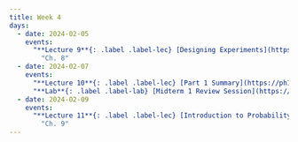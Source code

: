 ```yaml
---
title: Week 4
days:
  - date: 2024-02-05
    events:
      "**Lecture 9**{: .label .label-lec} [Designing Experiments](https://ph142-ucb.github.io/sp24/src/lec/l09-study-design_sp24.pdf) ([Recording](https://bcourses.berkeley.edu/courses/1532521/pages/lecture-09))":
        "Ch. 8"
  - date: 2024-02-07
    events:
      "**Lecture 10**{: .label .label-lec} [Part 1 Summary](https://ph142-ucb.github.io/sp24/src/lec/midterm-review_sp24_wsol.pdf)([Recording](https://bcourses.berkeley.edu/courses/1532521/pages/lecture-10)) ":
      "**Lab**{: .label .label-lab} [Midterm 1 Review Session](https://docs.google.com/presentation/d/1g2bSMOItfj0046WxJUeUB3yOH3sRZXrDKcamiMLxacw/edit?usp=sharing)":
  - date: 2024-02-09
    events:
      "**Lecture 11**{: .label .label-lec} [Introduction to Probability](https://ph142-ucb.github.io/sp24/src/lec/l11-intro-to-probability.pdf) ": 
        "Ch. 9"
---
```

